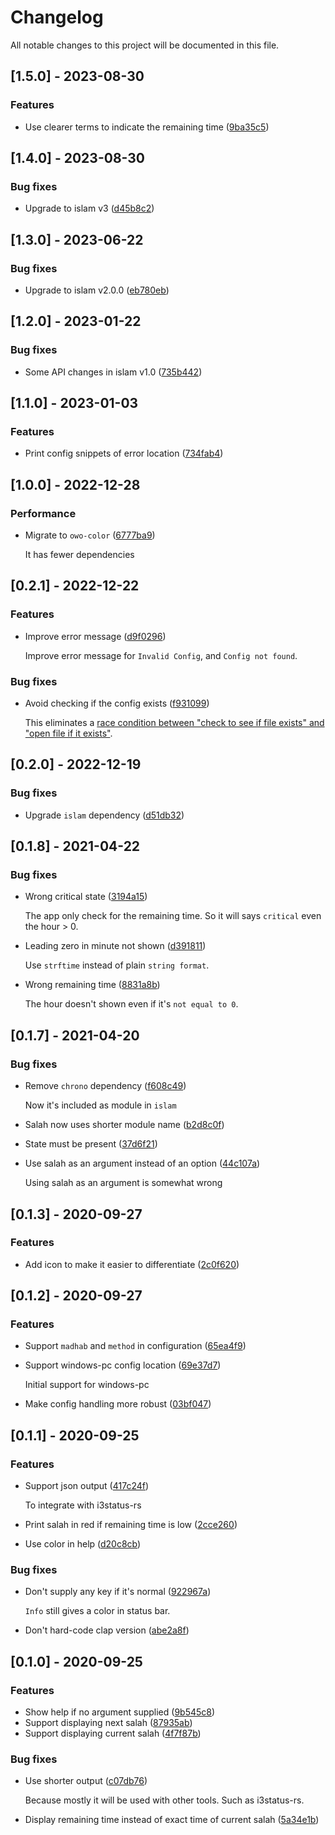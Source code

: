 # Changelog

All notable changes to this project will be documented in this file.

## [1.5.0] - 2023-08-30

### Features

- Use clearer terms to indicate the remaining time ([9ba35c5](https://github.com/azzamsa/bilal/commit/9ba35c552ef1dccc4c0f8ee5cc66289a7633c5ff))

## [1.4.0] - 2023-08-30

### Bug fixes

- Upgrade to islam v3 ([d45b8c2](https://github.com/azzamsa/bilal/commit/d45b8c2a65469f7f40fcb9243d140043ad00992e))

## [1.3.0] - 2023-06-22

### Bug fixes

- Upgrade to islam v2.0.0 ([eb780eb](https://github.com/azzamsa/bilal/commit/eb780eb860525c7896475f74ae28c68f3603d306))

## [1.2.0] - 2023-01-22

### Bug fixes

- Some API changes in islam v1.0 ([735b442](https://github.com/azzamsa/bilal/commit/735b442c616402b7209068315cb1ffd506f81e20))

## [1.1.0] - 2023-01-03

### Features

- Print config snippets of error location ([734fab4](https://github.com/azzamsa/bilal/commit/734fab40a8e43e2e4a41d50e156eeb49a30a5575))

## [1.0.0] - 2022-12-28

### Performance

- Migrate to `owo-color` ([6777ba9](https://github.com/azzamsa/bilal/commit/6777ba9759a559884022163565a2ee19242dec3c))

  It has fewer dependencies

## [0.2.1] - 2022-12-22

### Features

- Improve error message ([d9f0296](https://github.com/azzamsa/bilal/commit/d9f0296961bd6aab042f869d59734acde49982bb))

  Improve error message for `Invalid Config`, and `Config not found`.

### Bug fixes

- Avoid checking if the config exists ([f931099](https://github.com/azzamsa/bilal/commit/f9310994465a985801d0cb1aa3076446f7cac819))

  This eliminates a [race condition between "check to see if file exists" and "open file if it exists"](https://en.wikipedia.org/wiki/Time-of-check_to_time-of-use).

## [0.2.0] - 2022-12-19

### Bug fixes

- Upgrade `islam` dependency ([d51db32](https://github.com/azzamsa/bilal/commit/d51db32cab86c23e9e8f6d5725cfb81446dbff6e))

## [0.1.8] - 2021-04-22

### Bug fixes

- Wrong critical state ([3194a15](https://github.com/azzamsa/bilal/commit/3194a1567c5f6ec531243eace6bc2e24026fe3f3))

  The app only check for the remaining time.
  So it will says `critical` even the hour > 0.

- Leading zero in minute not shown ([d391811](https://github.com/azzamsa/bilal/commit/d3918115f6b7e91241c5c344362d91d08dce8cc0))

  Use `strftime` instead of plain `string format`.

- Wrong remaining time ([8831a8b](https://github.com/azzamsa/bilal/commit/8831a8b70e1a7d0122dc226cb9d4244543172dd1))

  The hour doesn't shown even if it's `not equal to 0`.

## [0.1.7] - 2021-04-20

### Bug fixes

- Remove `chrono` dependency ([f608c49](https://github.com/azzamsa/bilal/commit/f608c495dddfaea12b73771a540ecd139a91a99f))

  Now it's included as module in `islam`

- Salah now uses shorter module name ([b2d8c0f](https://github.com/azzamsa/bilal/commit/b2d8c0f624c45725594b87edc35cfd4dc763fa09))
- State must be present ([37d6f21](https://github.com/azzamsa/bilal/commit/37d6f21717a531ce2e7c6b8a636234f7b7a25235))
- Use salah as an argument instead of an option ([44c107a](https://github.com/azzamsa/bilal/commit/44c107a2b421914231c06b8d45cd7da62b42b0b6))

  Using salah as an argument is somewhat wrong

## [0.1.3] - 2020-09-27

### Features

- Add icon to make it easier to differentiate ([2c0f620](https://github.com/azzamsa/bilal/commit/2c0f620dd0669cddffaf2958e88e312e086e4655))

## [0.1.2] - 2020-09-27

### Features

- Support `madhab` and `method` in configuration ([65ea4f9](https://github.com/azzamsa/bilal/commit/65ea4f9190e2dbb8fe5ff47fd8b1505b2ecc5a6a))
- Support windows-pc config location ([69e37d7](https://github.com/azzamsa/bilal/commit/69e37d72b7cdbb830440ba03dc10c420309eb982))

  Initial support for windows-pc

- Make config handling more robust ([03bf047](https://github.com/azzamsa/bilal/commit/03bf0472c44074b06b11e8a2d27ed6d922bd2625))

## [0.1.1] - 2020-09-25

### Features

- Support json output ([417c24f](https://github.com/azzamsa/bilal/commit/417c24f81fedb401e41995ec27437e7fcec4b134))

  To integrate with i3status-rs

- Print salah in red if remaining time is low ([2cce260](https://github.com/azzamsa/bilal/commit/2cce26049c0b44048939e92d45c66d5099f3d8a1))
- Use color in help ([d20c8cb](https://github.com/azzamsa/bilal/commit/d20c8cb5d66dd2e290b0e9443f1e1488c8ee1d95))

### Bug fixes

- Don't supply any key if it's normal ([922967a](https://github.com/azzamsa/bilal/commit/922967a1f163e184a8b549697d31e227e5f8ae02))

  `Info` still gives a color in status bar.

- Don't hard-code clap version ([abe2a8f](https://github.com/azzamsa/bilal/commit/abe2a8f05d53218031c0d64d5cb4a829a2974cca))

## [0.1.0] - 2020-09-25

### Features

- Show help if no argument supplied ([9b545c8](https://github.com/azzamsa/bilal/commit/9b545c889c0f76f0a4e007caf4914340ba016732))
- Support displaying next salah ([87935ab](https://github.com/azzamsa/bilal/commit/87935ab2db72d104d98ad2468a81432e2c9057df))
- Support displaying current salah ([4f7f87b](https://github.com/azzamsa/bilal/commit/4f7f87b99f059e7dff40b7883262fe1f9ae81ee1))

### Bug fixes

- Use shorter output ([c07db76](https://github.com/azzamsa/bilal/commit/c07db7664a9d92cec67c377cdb01d781931d9a40))

  Because mostly it will be used with other tools. Such as i3status-rs.

- Display remaining time instead of exact time of current salah ([5a34e1b](https://github.com/azzamsa/bilal/commit/5a34e1bbfc337cf35cafbc197deb0d8ffac02c50))
